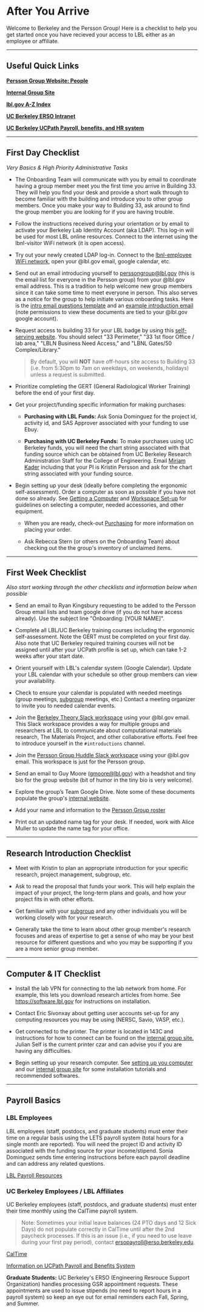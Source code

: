 # After You Arrive

Welcome to Berkeley and the Persson Group! Here is a checklist to help you get started once you have recieved your access to LBL either as an employee or affiliate.

---
## Useful Quick Links

[**Persson Group Website: People**](http://perssongroup.lbl.gov/people.html)

[**Internal Group Site**](https://sites.google.com/a/lbl.gov/perssongroup/home)

[**lbl.gov A-Z Index**](http://www.lbl.gov/a-z-index/)

[**UC Berkeley ERSO Intranet**](https://www.erso.berkeley.edu/)

[**UC Berkeley UCPath Payroll, benefits, and HR system**](https://ucpath.berkeley.edu/home)

---
## First Day Checklist
*Very Basics & High Priority Administrative Tasks*

* The Onboarding Team will communicate with you by email to coordinate having a group member meet you the first time you arrive in Building 33. They will help you find your desk and provide a short walk through to become familiar with the building and introduce you to other group members. Once you make your way to Building 33, ask around to find the group member you are looking for if you are having trouble.

* Follow the instructions received during your orientation or by email to activate your Berkeley Lab Identity Account (aka LDAP). This log-in will be used for most LBL online resources. Connect to the internet using the lbnl-visitor WiFi network (it is open access).

* Try out your newly created LDAP log-in. Connect to the [lbnl-employee WiFi network](https://commons.lbl.gov/display/itfaq/Wireless+Networking), open your @lbl.gov email, google calendar, etc.

* Send out an email introducing yourself to perssongroup@lbl.gov (this is the email list for everyone in the Persson group) from your @lbl.gov email address. This is a tradition to help welcome new group members since it can take some time to meet everyone in person. This also serves as a notice for the group to help initiate various onboarding tasks. Here is the [intro email questions template](https://drive.google.com/a/lbl.gov/file/d/1OwWeS6nOFMaYuBvkQ_XuSCswPJ8CFiAf/view?usp=sharing) and an [example introduction email](https://drive.google.com/a/lbl.gov/file/d/1pOgurnt_27VDKqKs3OekR9XXgEcEtaqh/view?usp=sharing) (note permissions to view these documents are tied to your @lbl.gov google account).

* Request access to building 33 for your LBL badge by using this [self-serving website](https://site-security.lbl.gov/service/badging-building-access/building-access/). You should select "33 Perimeter," "33 1st floor Office / lab area," "LBLN Business Need Access," and "LBNL Gates/50 Complex/Library."
  >By default, you will **NOT** have off-hours site access to Building 33 (i.e. from 5:30pm to 7am on weekdays, on weekends, holidays) unless a request is submitted.

* Prioritize completing the GERT (General Radiological Worker Training) before the end of your first day.

* Get your project/funding specific information for making purchases:

    * **Purchasing with LBL Funds:** Ask Sonia Dominguez for the project id, activity id, and SAS Approver associated with your funding to use Ebuy.
    
    * **Purchasing with UC Berkeley Funds:** To make purchases using UC Berkeley funds, you will need the chart string associated with that funding source which can be obtained from UC Berkeley Research Administration Staff for the College of Engineering. Email [Miriam Kader](http://www.erso.berkeley.edu/erso/content/research-administration) including that your PI is Kristin Persson and ask for the chart string associated with your funding source.

* Begin setting up your desk (ideally before completing the ergonomic self-assessment). Order a computer as soon as possible if you have not done so already. See [Getting a Computer](../getting_started/buy_computer.md) and [Workspace Set-up](../getting_started/workspace.md) for guidelines on selecting a computer, needed accessories, and other equipment. 

    * When you are ready, check-out [Purchasing](../policies/purchasing.md) for more information on placing your order.
    
    * Ask Rebecca Stern (or others on the Onboarding Team) about checking out the the group's inventory of unclaimed items.

---
## First Week Checklist
*Also start working through the other checklists and information below when possible*

* Send an email to Ryan Kingsbury requesting to be added to the Persson Group email lists and team google drive (if you do not have access already). Use the subject line "Onboarding: [YOUR NAME]".

* Complete all LBL/UC Berkeley training courses including the ergonomic self-assessment. Note the GERT must be completed on your first day. Also note that UC Berkeley required training courses will not be assigned
until after your UCPath profile is set up, which can take 1-2 weeks after your start date.

* Orient yourself with LBL's calendar system (Google Calendar). Update your LBL calendar with your schedule so other group members can view your availability.

* Check to ensure your calendar is populated with needed meetings (group meetings, [subgroup](../policies/meetings.md) meetings, etc.) Contact a meeting organizer to invite you to needed calendar events.

* Join the [Berkeley Theory Slack workspace](https://berkeleytheory.slack.com) using your @lbl.gov email. This Slack workspace provides a way for multiple groups and researchers at LBL to communicate about computational materials research, The Materials Project, and other collaborative efforts. Feel free to introduce yourself in the `#introductions` channel.

* Join the [Persson Group Huddle Slack workspace](https://perssonhuddle.slack.com) using your @lbl.gov email. This workspace is just for the Persson group.

* Send an email to Guy Moore (gmoore@lbl.gov) with a headshot and tiny bio for the group website (bit of humor in the tiny bio is very welcome).

* Explore the group’s Team Google Drive. Note some of these documents populate the group's [internal website](https://sites.google.com/a/lbl.gov/perssongroup/home).

* Add your name and information to the [Persson Group roster](https://docs.google.com/spreadsheets/d/1p_B3systKq6PYCuHrbT0rGqEl18QWMaqp6x664Za8zw/edit)

* Print out an updated name tag for your desk. If needed, work with Alice Muller to update the name tag for your office.

---
## Research Introduction Checklist

* Meet with Kristin to plan an appropriate introduction for your specific research, project management, subgroup, etc.

* Ask to read the proposal that funds your work. This will help explain the impact of your project, the long-term plans and goals, and how your project fits in with other efforts.

* Get familiar with your [subgroup](../policies/meetings.md) and any other individuals you will be working closely with for your research.

* Generally take the time to learn about other group member's research focuses and areas of expertise to get a sense of who may be your best resource for different questions and who you may be supporting if you are a more senior group member.

---
## Computer & IT Checklist

* Install the lab VPN for connecting to the lab network from home. For example, this lets you download research articles from home. See https://software.lbl.gov for instructions on installation.

* Contact Eric Sivonxay about getting user accounts set-up for any computing resources you may be using (NERSC, Savio, VASP, etc.).

* Get connected to the printer. The printer is located in 143C and instructions for how to connect can be found on the [internal group site.](https://sites.google.com/a/lbl.gov/perssongroup/printers-in-persson-group) Julian Self is the current printer czar and can advise you if you are having any difficulties.

* Begin setting up your research computer. See [setting up you computer](../computing/new_computer.md) and our [internal group site](https://sites.google.com/a/lbl.gov/perssongroup/technical-documentation-and-tutorials) for some installation tutorials and recommended softwares.

---
## Payroll Basics
### LBL Employees
LBL employees (staff, postdocs, and graduate students) must enter their time on a regular basis using the LETS payroll system (total hours for a single month are reported). You will need the project ID and activity ID associated with the funding source for your income/stipend. Sonia Dominguez sends time entering instructions before each payroll deadline and can address any related questions. 

[LBL Payroll Resources](https://www2.lbl.gov/Workplace/CFO/co/pay/index.html)

### UC Berkeley Employees / LBL Affiliates
UC Berkeley employees (staff, postdocs, and graduate students) must enter their time monthly using the CalTime payroll system.
> Note: Sometimes your initial leave balances (24 PTO days and 12 Sick Days) do not populate correctly in CalTime until after the 2nd paycheck processes. If this is an issue (i.e., if you need to use leave during your first pay period), contact ersopayroll@erso.berkeley.edu.

[CalTime](https://caltime.berkeley.edu/)

[Information on UCPath Payroll and Benefits System](https://ucpath.berkeley.edu/home)

**Graduate Students:** UC Berkeley's ERSO (Engineering Resrouce Support Organization) handles processing GSR appointment requests. These appointments are used to issue stipends (no need to report hours in a payroll system) so keep an eye out for email reminders each Fall, Spring, and Summer.
